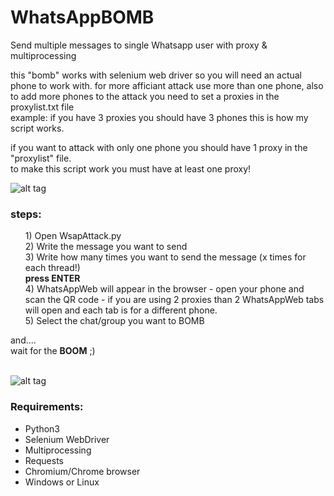 # WhatsAppBOMB
Send multiple messages to single Whatsapp user with proxy & multiprocessing

this "bomb" works with selenium web driver so you will need an actual phone to work with.
for more afficiant attack use more than one phone, also to add more phones to the attack you need to
set a proxies in the proxylist.txt file <br>
example: if you have 3 proxies you should have 3 phones this is how my script works.

if you want to attack with only one phone you should have 1 proxy in the "proxylist" file.<br>
to make this script work you must have at least one proxy!

![alt tag](https://i.imgrpost.com/imgr/2018/06/27/Screenshot_2.png)

<h3><strong>steps:</strong> <br></h3>
<ul>
1) Open WsapAttack.py <br>
2) Write the message you want to send <br>
3) Write how many times you want to send the message (x times for each thread!) <br>
<strong>press ENTER</strong> <br>
4) WhatsAppWeb will appear in the browser - open your phone and scan the QR code - if you are using 2 proxies than 2 WhatsAppWeb tabs will open and each tab is for a different phone. <br>
5) Select the chat/group you want to BOMB  <br>
</ul>
and....<br>
wait for the <strong>BOOM</strong> ;) <br><br>

![alt tag](https://i.imgrpost.com/imgr/2018/06/27/Screenshot_1.png) 
<br>
<h3><strong>Requirements:</strong> <br></h3>
<ul>
  <li> Python3 </li>
  <li> Selenium WebDriver</li>
  <li> Multiprocessing </li>
  <li> Requests </li>
  <li> Chromium/Chrome browser</li>
  <li> Windows or Linux </li>
</ul>
